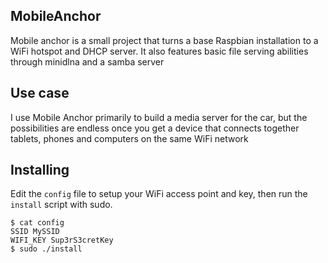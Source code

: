 ## MobileAnchor
Mobile anchor is a small project that turns a base Raspbian installation to a WiFi hotspot and DHCP server.
It also features basic file serving abilities through minidlna and a samba server

## Use case
I use Mobile Anchor primarily to build a media server for the car, but the possibilities are endless once you
get a device that connects together tablets, phones and computers on the same WiFi network

## Installing
Edit the `config` file to setup your WiFi access point and key, then run the `install` script with sudo.
```
$ cat config 
SSID MySSID
WIFI_KEY Sup3rS3cretKey
$ sudo ./install
```
